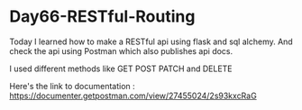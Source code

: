 # Day66-RESTful-Routing
Today I learned how to make a RESTful api using flask and sql alchemy. And check the api using Postman which also publishes api docs.

I used different methods like GET POST PATCH and DELETE

Here's the link to documentation : https://documenter.getpostman.com/view/27455024/2s93kxcRaG
